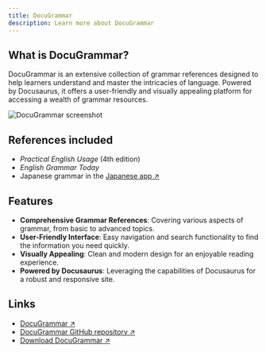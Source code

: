 ```yaml
---
title: DocuGrammar
description: Learn more about DocuGrammar
---
```


## What is DocuGrammar?

DocuGrammar is an extensive collection of grammar references designed to help learners understand and master the intricacies of language. Powered by Docusaurus, it offers a user-friendly and visually appealing platform for accessing a wealth of grammar resources.

![DocuGrammar screenshot](/images/docugrammar_screenshot.webp)

## References included

- *Practical English Usage* (4th edition)
- *English Grammar Today*
- Japanese grammar in the [Japanese app ↗](https://japaneseapp.com/)

## Features

- **Comprehensive Grammar References**: Covering various aspects of grammar, from basic to advanced topics.
- **User-Friendly Interface**: Easy navigation and search functionality to find the information you need quickly.
- **Visually Appealing**: Clean and modern design for an enjoyable reading experience.
- **Powered by Docusaurus**: Leveraging the capabilities of Docusaurus for a robust and responsive site.

## Links

- [DocuGrammar ↗](https://learnercraft.github.io/docugrammar/)
- [DocuGrammar GitHub repository ↗](https://github.com/learnercraft/docugrammar)
- [Download DocuGrammar ↗](https://github.com/learnercraft/docugrammar/releases/latest)
